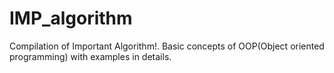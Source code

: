 # IMP_algorithm

Compilation of Important Algorithm!.
Basic concepts of OOP(Object oriented programming) with examples in details.
